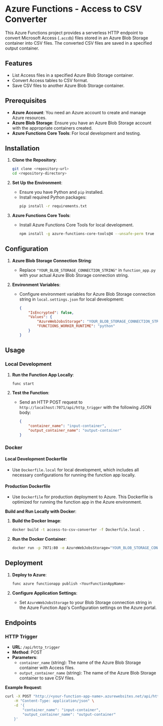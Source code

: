 # Azure Functions - Access to CSV Converter

This Azure Functions project provides a serverless HTTP endpoint to convert Microsoft Access (`.accdb`) files stored in an Azure Blob Storage container into CSV files. The converted CSV files are saved in a specified output container.

## Features

- List Access files in a specified Azure Blob Storage container.
- Convert Access tables to CSV format.
- Save CSV files to another Azure Blob Storage container.

## Prerequisites

- **Azure Account**: You need an Azure account to create and manage Azure resources.
- **Azure Blob Storage**: Ensure you have an Azure Blob Storage account with the appropriate containers created.
- **Azure Functions Core Tools**: For local development and testing.

## Installation

1. **Clone the Repository**:
    ```bash
    git clone <repository-url>
    cd <repository-directory>
    ```

2. **Set Up the Environment**:
    - Ensure you have Python and `pip` installed.
    - Install required Python packages:
      ```bash
      pip install -r requirements.txt
      ```

3. **Azure Functions Core Tools**:
    - Install Azure Functions Core Tools for local development.
      ```bash
      npm install -g azure-functions-core-tools@4 --unsafe-perm true
      ```

## Configuration

1. **Azure Blob Storage Connection String**:
    - Replace `"YOUR_BLOB_STORAGE_CONNECTION_STRING"` in `function_app.py` with your actual Azure Blob Storage connection string.

2. **Environment Variables**:
    - Configure environment variables for Azure Blob Storage connection string in `local.settings.json` for local development:
      ```json
      {
          "IsEncrypted": false,
          "Values": {
              "AzureWebJobsStorage": "YOUR_BLOB_STORAGE_CONNECTION_STRING",
              "FUNCTIONS_WORKER_RUNTIME": "python"
          }
      }
      ```

## Usage

### Local Development

1. **Run the Function App Locally**:
    ```bash
    func start
    ```

2. **Test the Function**:
    - Send an HTTP POST request to `http://localhost:7071/api/http_trigger` with the following JSON body:
      ```json
      {
          "container_name": "input-container",
          "output_container_name": "output-container"
      }
      ```

### Docker

#### Local Development Dockerfile

- Use `Dockerfile.local` for local development, which includes all necessary configurations for running the function app locally.

#### Production Dockerfile

- Use `Dockerfile` for production deployment to Azure. This Dockerfile is optimized for running the function app in the Azure environment.

**Build and Run Locally with Docker**:

1. **Build the Docker Image**:
    ```bash
    docker build -t access-to-csv-converter -f Dockerfile.local .
    ```

2. **Run the Docker Container**:
    ```bash
    docker run -p 7071:80 -e AzureWebJobsStorage="YOUR_BLOB_STORAGE_CONNECTION_STRING" access-to-csv-converter
    ```

## Deployment

1. **Deploy to Azure**:
    ```bash
    func azure functionapp publish <YourFunctionAppName>
    ```

2. **Configure Application Settings**:
    - Set `AzureWebJobsStorage` to your Blob Storage connection string in the Azure Function App's Configuration settings on the Azure portal.

## Endpoints

### HTTP Trigger

- **URL**: `/api/http_trigger`
- **Method**: POST
- **Parameters**:
    - `container_name` (string): The name of the Azure Blob Storage container with Access files.
    - `output_container_name` (string): The name of the Azure Blob Storage container to save CSV files.

**Example Request**:
```bash
curl -X POST "http://<your-function-app-name>.azurewebsites.net/api/http_trigger" \
    -H "Content-Type: application/json" \
    -d '{
        "container_name": "input-container",
        "output_container_name": "output-container"
    }'
